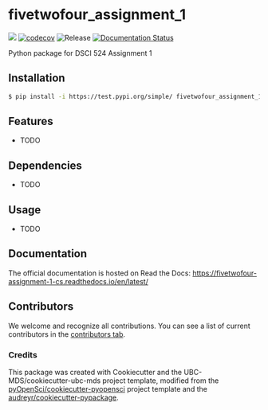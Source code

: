 # fivetwofour_assignment_1 

![](https://github.com/charlessuresh/fivetwofour_assignment_1/workflows/build/badge.svg) [![codecov](https://codecov.io/gh/charlessuresh/fivetwofour_assignment_1/branch/main/graph/badge.svg)](https://codecov.io/gh/charlessuresh/fivetwofour_assignment_1) ![Release](https://github.com/charlessuresh/fivetwofour_assignment_1/workflows/Release/badge.svg) [![Documentation Status](https://readthedocs.org/projects/fivetwofour_assignment_1/badge/?version=latest)](https://fivetwofour_assignment_1.readthedocs.io/en/latest/?badge=latest)

Python package for DSCI 524 Assignment 1

## Installation

```bash
$ pip install -i https://test.pypi.org/simple/ fivetwofour_assignment_1
```

## Features

- TODO

## Dependencies

- TODO

## Usage

- TODO

## Documentation

The official documentation is hosted on Read the Docs: https://fivetwofour-assignment-1-cs.readthedocs.io/en/latest/

## Contributors

We welcome and recognize all contributions. You can see a list of current contributors in the [contributors tab](https://github.com/charlessuresh/fivetwofour_assignment_1/graphs/contributors).

### Credits

This package was created with Cookiecutter and the UBC-MDS/cookiecutter-ubc-mds project template, modified from the [pyOpenSci/cookiecutter-pyopensci](https://github.com/pyOpenSci/cookiecutter-pyopensci) project template and the [audreyr/cookiecutter-pypackage](https://github.com/audreyr/cookiecutter-pypackage).
